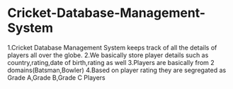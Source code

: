 # Cricket-Database-Management-System
1.Cricket Database Management System keeps track of all the details of players all over the globe.
2.We basically store player details such as country,rating,date of birth,rating as well
3.Players are basically from 2 domains(Batsman,Bowler)
4.Based on player rating they are segregated as Grade A,Grade B,Grade C Players
